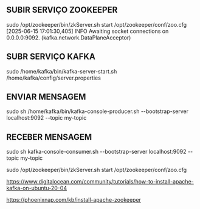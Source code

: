 ## SUBIR SERVIÇO ZOOKEEPER
 sudo /opt/zookeeper/bin/zkServer.sh start /opt/zookeeper/conf/zoo.cfg
[2025-06-15 17:01:30,405] INFO Awaiting socket connections on 0.0.0.0:9092. (kafka.network.DataPlaneAcceptor)

## SUBR SERVIÇO KAFKA
sudo /home/kafka/bin/kafka-server-start.sh /home/kafka/config/server.properties
 
## ENVIAR MENSAGEM
sudo sh /home/kafka/bin/kafka-console-producer.sh --bootstrap-server localhost:9092 --topic my-topic

## RECEBER MENSAGEM
sudo sh kafka-console-consumer.sh --bootstrap-server localhost:9092 --topic my-topic










sudo /opt/zookeeper/bin/zkServer.sh start /opt/zookeeper/conf/zoo.cfg 

https://www.digitalocean.com/community/tutorials/how-to-install-apache-kafka-on-ubuntu-20-04

https://phoenixnap.com/kb/install-apache-zookeeper
